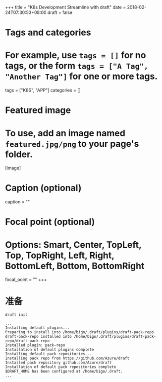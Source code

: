 +++
title = "K8s Development Streamline with draft"
date = 2018-02-24T07:30:53+08:00
draft = false

# Tags and categories
# For example, use `tags = []` for no tags, or the form `tags = ["A Tag", "Another Tag"]` for one or more tags.
tags = ["K8S", "APP"]
categories = []

# Featured image
# To use, add an image named `featured.jpg/png` to your page's folder. 
[image]
  # Caption (optional)
  caption = ""

  # Focal point (optional)
  # Options: Smart, Center, TopLeft, Top, TopRight, Left, Right, BottomLeft, Bottom, BottomRight
  focal_point = ""
+++

# 准备

```shell
draft init

...
Installing default plugins...
Preparing to install into /home/bigo/.draft/plugins/draft-pack-repo
draft-pack-repo installed into /home/bigo/.draft/plugins/draft-pack-repo/draft-pack-repo
Installed plugin: pack-repo
Installation of default plugins complete
Installing default pack repositories...
Installing pack repo from https://github.com/Azure/draft
Installed pack repository github.com/Azure/draft
Installation of default pack repositories complete
$DRAFT_HOME has been configured at /home/bigo/.draft.
...
```